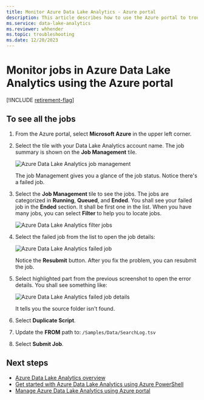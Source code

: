 ```yaml
---
title: Monitor Azure Data Lake Analytics - Azure portal
description: This article describes how to use the Azure portal to troubleshoot Azure Data Lake Analytics jobs.
ms.service: data-lake-analytics
ms.reviewer: whhender
ms.topic: troubleshooting
ms.date: 12/20/2023
---
```


# Monitor jobs in Azure Data Lake Analytics using the Azure portal

[!INCLUDE [retirement-flag](includes/retirement-flag.md)]

## To see all the jobs

1. From the Azure portal, select **Microsoft Azure** in the upper left corner.

2. Select the tile with your Data Lake Analytics account name.  The job summary is shown on the **Job Management** tile.

   ![Azure Data Lake Analytics job management](./media/data-lake-analytics-monitor-and-troubleshoot-tutorial/data-lake-analytics-job-management.png)

    The job Management gives you a glance of the job status. Notice there's a failed job.
3. Select the **Job Management** tile to see the jobs. The jobs are categorized in **Running**, **Queued**, and **Ended**. You shall see your failed job in the **Ended** section. It shall be first one in the list. When you have many jobs, you can select **Filter** to help you to locate jobs.

   ![Azure Data Lake Analytics filter jobs](./media/data-lake-analytics-monitor-and-troubleshoot-tutorial/data-lake-analytics-filter-jobs.png)

4. Select the failed job from the list to open the job details:

   ![Azure Data Lake Analytics failed job](./media/data-lake-analytics-monitor-and-troubleshoot-tutorial/data-lake-analytics-failed-job.png)

    Notice the **Resubmit** button. After you fix the problem, you can resubmit the job.

5. Select highlighted part from the previous screenshot to open the error details.  You shall see something like:

   ![Azure Data Lake Analytics failed job details](./media/data-lake-analytics-monitor-and-troubleshoot-tutorial/data-lake-analytics-failed-job-details.png)

   It tells you the source folder isn't found.

6. Select **Duplicate Script**.

7. Update the **FROM** path to: `/Samples/Data/SearchLog.tsv`

8. Select **Submit Job**.

## Next steps

* [Azure Data Lake Analytics overview](data-lake-analytics-overview.md)
* [Get started with Azure Data Lake Analytics using Azure PowerShell](data-lake-analytics-get-started-powershell.md)
* [Manage Azure Data Lake Analytics using Azure portal](data-lake-analytics-manage-use-portal.md)
